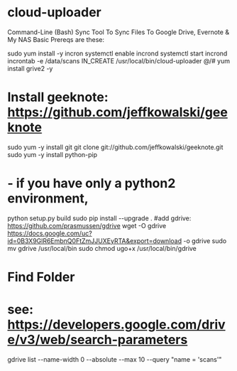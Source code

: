 # cloud-uploader
Command-Line (Bash) Sync Tool To Sync Files To Google Drive, Evernote &amp; My NAS 
Basic Prereqs are these:

sudo yum install -y incron
systemctl enable incrond
systemctl start incrond
incrontab -e
/data/scans IN_CREATE /usr/local/bin/cloud-uploader $@/$#
yum install grive2 -y
# Install geeknote: https://github.com/jeffkowalski/geeknote
sudo yum -y install git
git clone git://github.com/jeffkowalski/geeknote.git
sudo yum -y install python-pip
# - if you have only a python2 environment,
python setup.py build
sudo pip install --upgrade .
#add gdrive:  https://github.com/prasmussen/gdrive
wget -O gdrive https://docs.google.com/uc?id=0B3X9GlR6EmbnQ0FtZmJJUXEyRTA&export=download -o gdrive
sudo mv gdrive /usr/local/bin
sudo chmod ugo+x /usr/local/bin/gdrive
# Find Folder
# see: https://developers.google.com/drive/v3/web/search-parameters
gdrive list --name-width 0 --absolute --max 10 --query "name = 'scans'"
